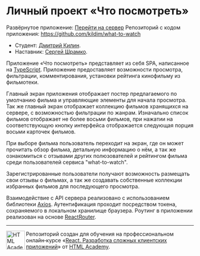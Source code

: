 # Личный проект «Что посмотреть»

Развёрнутое приложение: [Перейти на сервер](http://185.38.84.45:60000)
Репозиторий с кодом приложения: https://github.com/kildim/what-to-watch

* Студент: [Дмитрий Килин](https://up.htmlacademy.ru/react/8/user/997093).
* Наставник: [Сергей Шрамко](https://htmlacademy.ru/profile/id852139).

Приложение «Что посмотреть» представляет из себя SPA, написанное на [TypeScript](https://www.typescriptlang.org). Приложение предоставляет возможности просмотра, фильтрации, комментирования, установки рейтинга кинофильму из фильмотеки.

Главный экран приложения отображает постер предлагаемого по умолчанию фильма и управляющие элементы для начала просмотра. 
Так же главный экран отображает коллекцию фильмов хранящихся на сервере, с возможностью фильтрации по жанрам. Изначально список 
фильмов отображает не более восьми фильмов, при нажатии на соответствующую кнопку интерфейса отображается следующая порция восьми 
карточек фильмов.

При выборе фильма пользователь переходит на экран, где он может прочитать обзор фильма, детальную информацию о нём, а так же
ознакомиться с отзывами других полюзователей и рейтингом фильма среди пользователей сервиса "what-to-watch".

Зарегистрированные пользователи получают возможность размещать свои отзывы о фильмах, а так же создавать собственные коллекции 
избранных фильмов для последующего просмотра.

Взаимодействие с API сервера реализовано с использованием библиотеки [Axios](https://axios-http.com/). Аутентификация проходит посредством
токена, сохраняемого в локальном хранилище браузера. Роутинг в приложении реализован на основе [ReactRouter](https://reactrouter.com/en/main).

---

<a href="https://htmlacademy.ru/intensive/react"><img align="left" width="50" height="50" title="HTML Academy" src="https://up.htmlacademy.ru/static/img/intensive/react/logo-for-github.png"></a>

Репозиторий создан для обучения на профессиональном онлайн‑курсе «[React. Разработка сложных клиентских приложений](https://htmlacademy.ru/intensive/react)» от [HTML Academy](https://htmlacademy.ru).
